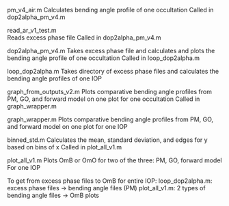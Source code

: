 pm_v4_air.m
Calculates bending angle profile of one occultation
Called in dop2alpha_pm_v4.m

read_ar_v1_test.m	
Reads excess phase file
Called in dop2alpha_pm_v4.m

dop2alpha_pm_v4.m
Takes excess phase file and calculates and plots the bending angle profile of one occultation
Called in loop_dop2alpha.m

loop_dop2alpha.m
Takes directory of excess phase files and calculates the bending angle profiles of one IOP

graph_from_outputs_v2.m
Plots comparative bending angle profiles from PM, GO, and forward model on one plot for one occultation
Called in graph_wrapper.m

graph_wrapper.m
Plots comparative bending angle profiles from PM, GO, and forward model on one plot for one IOP

binned_std.m
Calculates the mean, standard deviation, and edges for y based on bins of x
Called in plot_all_v1.m

plot_all_v1.m
Plots OmB or OmO for two of the three: PM, GO, forward model
For one IOP

To get from excess phase files to OmB for entire IOP:
loop_dop2alpha.m: excess phase files -> bending angle files (PM)
plot_all_v1.m: 2 types of bending angle files -> OmB plots

